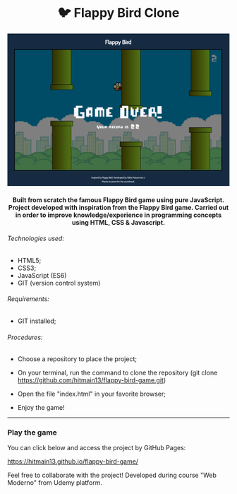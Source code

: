 <h1 align="center">
🐦 Flappy Bird Clone 
</h1>

!["thumbnail"](https://github.com/hitmain13/flappy-bird-game/blob/main/assets/img/thumbnail.png)

<h4 align="center">
Built from scratch the famous Flappy Bird game using pure JavaScript. Project developed with inspiration from the Flappy Bird game. 
Carried out in order to improve knowledge/experience in programming concepts using HTML, CSS & Javascript.
</h4>

###### Technologies used:
 - HTML5;
 - CSS3;
 - JavaScript (ES6)
 - GIT (version control system)
 
 ###### Requirements:

- GIT installed;

###### Procedures:

- Choose a repository to place the project;

- On your terminal, run the command to clone the repository (git clone https://github.com/hitmain13/flappy-bird-game.git)

- Open the file "index.html" in your favorite browser;

- Enjoy the game!
---

### Play the game

You can click below and access the project by GitHub Pages: 

https://hitmain13.github.io/flappy-bird-game/

Feel free to collaborate with the project!
Developed during course "Web Moderno" from Udemy platform.
